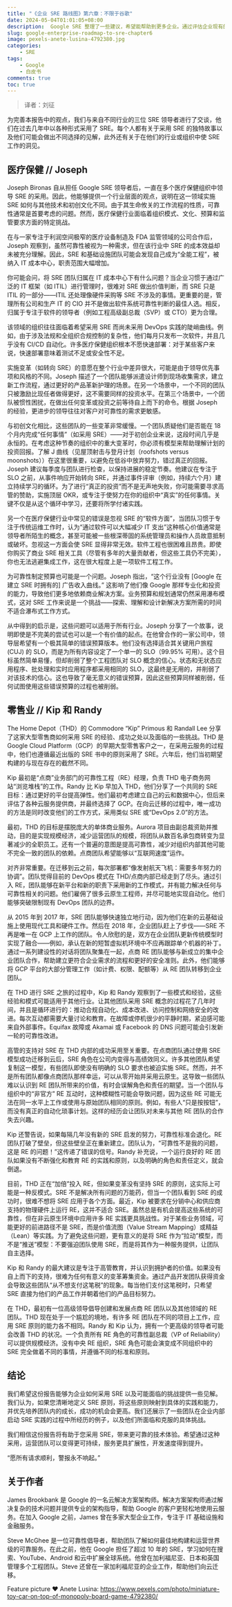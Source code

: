 ```yaml
---
title: "《企业 SRE 路线图》第六章：不限于谷歌"
date: 2024-05-04T01:01:05+08:00
description:  Google SRE 整理了一些建议，希望能帮助到更多企业。通过评估企业现有的环境、设定合理的预期，并确保企业朝着正确的方向迈出正确的步伐，企业可以从评估 SRE的原则和实践，从评估SRE在组织中的运作方式开始。
slug: google-enterprise-roadmap-to-sre-chapter6
image: pexels-anete-lusina-4792380.jpg
categories:
    - SRE
tags:
    - Google
    - 白皮书
comments: true
toc: true
---
```


>译者：刘征

为完善本报告中的观点，我们与来自不同行业的三位 SRE 领导者进行了交谈，他们在过去几年中以各种形式采用了 SRE。每个人都有关于采用 SRE 的独特故事以及他们可能会做出不同选择的见解，此外还有关于在他们的行业或组织中使 SRE 工作的洞见。

## 医疗保健 // Joseph

Joseph Bironas 自从担任 Google SRE 领导者后，一直在多个医疗保健组织中领导 SRE 的采用。因此，他能够提供一个行业层面的观点，说明在这一领域实施 SRE 如何与其他技术和初创文化不同。由于其生命攸关的工作流程的性质，可靠性通常是首要考虑的问题。然而，医疗保健行业面临着组织模式、文化、预算和监管要求方面的特定挑战。

在与一家专注于利润空间极窄的医疗设备制造及 FDA 监管领域的公司合作后，Joseph 观察到，虽然可靠性被视为一种需求，但在该行业中 SRE 的成本效益却未被充分理解。因此，SRE 和基础设施团队可能会发现自己成为“全能工程”，被纳入 IT 成本中心，职责范围大幅增加。

你可能会问，将 SRE 团队归属在 IT 成本中心下有什么问题？当企业习惯于通过广泛的 IT 框架（如 ITIL）进行管理时，很难对 SRE 做出价值判断，而 SRE 只是 ITIL 的一部分——ITIL 还处理像硬件采购等 SRE 不涉及的事情。更重要的是，管理所有公司和生产 IT 的 CIO 并不是做出软件系统可靠性判断的最佳人选。相反，归属于专注于软件的领导者（例如工程高级副总裁（SVP）或 CTO）更为合理。

该领域的组织往往面临着希望采用 SRE 而尚未采用 DevOps 实践的陡峭曲线。例如，由于涉及法规和全组织合规控制的复杂性，他们每月只发布一次软件，并且几乎没有 CI/CD 自动化。许多医疗保健组织根本不愿快速部署：对于某些客户来说，快速部署意味着测试不足或安全性不足。

实施变革（如转向 SRE）的意愿在整个行业中差异很大，可能是由于领导优先事项和风格的不同。Joseph 描述了一个团队能够派遣设计师到现场收集需求，建立新工作流程，通过更好的产品革新护理的场景。在另一个场景中，一个不同的团队只被激励比现任者做得更好，这不需要同样的投资水平。在第三个场景中，一个团队被惯性困扰，在做出任何变革或投资之前等待自上而下的命令。根据 Joseph 的经验，更进步的领导往往对客户对可靠性的需求更敏感。

与初创文化相比，这些团队的一些变革非常缓慢。一个团队质疑他们是否能在 18 个月内完成“任何事情”（如采用 SRE）——对于初创企业来说，这段时间几乎是永恒的。在考虑这种节奏的组织中的重大变革时，你必须有模型来帮助理解计划的投资回报。了解 J 曲线（见屋顶射击与登月计划（roofshots versus moonshots））在这里很重要，以避免在低谷中放弃努力，错过真正的回报。Joseph 建议每季度与团队进行检查，以保持进展的稳定节奏。他建议在专注于 SLO 之前，从事件响应开始转向 SRE，并通过事件评审（例如，持续六个月）建立持续学习的循环。为了进行“真正的投资”而不是无声地失败，你可能需要寻求高管的赞助，实施顶层 OKR，或专注于使努力在你的组织中“真实”的任何事情。关键不仅是从这个循环中学习，还要将所学付诸实践。

另一个在医疗保健行业中常见的错误是忽视 SRE 的“软件方面”，当团队习惯于专注于传统运维工作时，认为“通过软件可以大幅减少 IT 支出”这种核心价值通常是领导者所陌生的概念，甚至可能被一些根深蒂固的系统管理员和操作人员故意抵制或破坏。忽视这一方面会使 SRE 显得非常无效。软件工程也很困难且昂贵。即使你购买了商业 SRE 相关工具（尽管有多年的大量贡献者，但这些工具仍不完美），你也无法逃避集成工作，这在很大程度上是一项软件工程工作。

为可靠性制定预算也可能是一个问题。Joseph 指出，“这个行业没有 [Google 在建立 SRE 时拥有的] 广告收入曲线。” 这影响了他们像 Google 那样专业化和投资的能力，导致他们更多地依赖商业解决方案。业务预算和规划通常仍然采用瀑布模式，这对 SRE 工作来说是一个挑战——探索、理解和设计新解决方案所需的时间不适合瀑布式工作方式。

从中得到的启示是，这些问题可以适用于所有行业。Joseph 分享了一个故事，说明即使是不完美的尝试也可以是一个有价值的起点。在他曾合作的一家公司中，领导层希望有一个极其简单的错误预算版本。他们没有选择适合其关键用户旅程 (CUJ) 的 SLO，而是为所有内容设定了一个单一的 SLO（99.95% 可用）。这个目标虽然简单易懂，但却削弱了整个工程团队对 SLO 概念的信心。状态和无状态应用程序、批处理和实时应用程序都采用相同的 SLO，这最终是无用的，并削弱了对该技术的信心。这也导致了毫无意义的错误预算，因此这些预算同样被削弱，任何试图使用这些错误预算的过程也被削弱。

## 零售业 // Kip 和 Randy

The Home Depot（THD）的 Commodore “Kip” Primous 和 Randall Lee 分享了这家大型零售商如何采用 SRE 的经验、成功之处以及面临的一些挑战。THD 是 Google Cloud Platform（GCP）的早期大型零售客户之一，在采用云服务的过程中，他们也遵循最近出版的 SRE 书中的原则采用了 SRE。六年后，他们当初期望构建的与现在存在的截然不同。

Kip 最初是“点商”业务部门的可靠性工程（RE）经理，负责 THD 电子商务网站“浏览堆栈”的工作。Randy 比 Kip 早加入 THD，他们分享了一个共同的 SRE 目标：通过更好的平台提高弹性。他们最初考虑建立自己的云和数据中心，但后来评估了各种云服务提供商，并最终选择了 GCP。在向云迁移的过程中，唯一成功的方法是同时改变他们的工作方式，采用类似 SRE 或“DevOps 2.0”的方法。

最初，THD 的目标是摆脱庞大的单体商业服务。Aurora 项目由副总裁资助并推动，目的是实现规模经济，减少运营团队的规模，将团队从数百名承包商转变为显著减少的全职员工。还有一个普遍的意图是提高可靠性，减少对组织内部其他可能不完全一致的团队的依赖。点商团队希望能够以“互联网速度”运作。

对齐非常重要。在迁移到云之前，每次部署都“像发射航天飞机：需要多年努力的协调”。团队觉得目前的 DevOps 模式在 THD/点商内部已经走到了尽头。通过引入 RE，团队能够在新平台和新的职责下采用新的工作模式，并有能力解决任何与可靠性相关的问题。他们雇佣了很多云原生工程师，并尽可能地实现自动化。他们能够突破限制现有 DevOps 团队的边界。

从 2015 年到 2017 年，SRE 团队能够快速独立地行动，因为他们在新的云基础设施上使用现代工具和硬件工作。然后在 2018 年，企业团队赶上了步伐——SRE 不再是唯一在 GCP 上工作的团队。令人欣慰的是，双方在企业团队更新传统模型时实现了融合——例如，承认在新的短暂虚拟机环境中不应再跟踪单个机器的补丁。通过一系列建设性的对话将团队聚集在一起，点商 RE 团队能够与新成立的集中企业团队合作，帮助建立更符合企业需求的流程和更好的安全准则。此外，他们能够将 GCP 平台的大部分管理工作（如计费、权限、配额等）从 RE 团队转移到企业团队。

在 THD 进行 SRE 之旅的过程中，Kip 和 Randy 观察到了一些模式和经验，这些经验和模式可能适用于其他行业。让其他团队采用 SRE 概念的过程花了几年时间，并且是循环进行的：推动合规自动化、成本改进、访问控制和网络安全的改进。每次互动都需要大量讨论和教育。在故障或停机很少的平静时期，紧迫感可能来自外部事件。Equifax 故障或 Akamai 或 Facebook 的 DNS 问题可能会引发新一轮的可靠性改进。

高管的支持对 SRE 在 THD 内部的成功采用至关重要。在点商团队通过使用 SRE 模型成功迁移到云后，SRE 角色在公司内变得与高绩效同义。许多其他团队希望复制这一模型，有些团队即使没有明确的 SLO 要求也被迫实施 SRE。然而，并不是所有团队都像点商团队那样幸运，可以从零开始并采用云原生。这导致一些团队难以认识到 RE 团队所带来的价值，有时会误解角色和责任的期望。当一个团队与组织中的“非官方” RE 互动时，这种模糊性可能会导致问题，因为这些 RE 可能无法在同一水平上工作或使用与原始团队相同的原则。例如，有些人“只是按按钮”，而没有真正的自动化琐事计划。这样的经历会让团队对未来与其他 RE 团队的合作失去兴趣。

Kip 还警告说，如果每隔几年没有新的 SRE 启发的努力，可靠性标准会退化。RE 团队打破了壁垒，但这些壁垒正在重新建立。团队认为，“可靠性不是我的问题，这是 RE 的问题！”这传递了错误的信号。Randy 补充说，一个运行良好的 RE 团队如果没有不断强化和教育 RE 的实践和原则，以及明确的角色和责任定义，就会倒退。

目前，THD 正在“加倍”投入 RE，但如果变革没有坚持 SRE 的原则，这实际上可能是一种反模式。SRE 不是解决所有问题的万能药，但当一个团队看到 SRE 的成功时，很难不想将 SRE 应用于各个方面。最近，Kip 被要求在分销中心和供应商支持的物理硬件上运行 RE，这并不适合 SRE。虽然总是有机会提高这些系统的可靠性，但在非云原生环境中应用许多 RE 实践更具挑战性。对于某些业务领域，可能更好的前进路径不是 SRE，而是价值流图（Value Stream Mapping）或精益（Lean）等实践。为了避免这些问题，更有意义的是将 SRE 作为“拉动”模型，而不是“推送”模型：不要强迫团队使用 SRE，而是将其作为一种服务提供，让团队自主选择。

Kip 和 Randy 的最大建议是专注于高管教育，并认识到拥护者的价值。如果没有自上而下的支持，很难为任何有意义的变革筹集资金。通过产品开发团队获得资金会导致这些团队“从不想支付这笔税”的现象。每当他们支付这笔税时，只希望 SRE 直接为他们的产品工作并朝着他们的产品目标努力。

在 THD，最初有一位高级领导倡导创建和发展点商 RE 团队以及其他领域的 RE 团队。THD 现在处于一个尴尬的境地，有许多 RE 团队在不同的项目上工作，应用 SRE 原则的能力各不相同。Randy 和 Kip 认为，拥有一个更高级的领导者可能会改善 THD 的状况。一个负责所有 RE 角色的可靠性副总裁（VP of Reliability）可以提供规模经济。没有中央 RE 组织，SRE 角色可能会演变成不同组织中的 SRE 完全做着不同的事情，并遵循不同的标准和原则。

## 结论

我们希望这份报告能够为企业如何采用 SRE 以及可能面临的挑战提供一些见解。我们认为，如果您清晰地定义 SRE 原则，将这些原则映射到具体的实践和能力，并优先培养团队内的成长，成功的机会会更高。我们还展示了一些团队在企业内部启动 SRE 实践的过程中所经历的例子，以及他们所面临和克服的具体挑战。

我们相信这份报告将有助于您采用 SRE，带来更可靠的技术体验。希望通过这种采用，运营团队可以变得更可持续，服务更具扩展性，开发速度得到提升。

“愿所有请求顺利，警报永不响起。”

## 关于作者

James Brookbank 是 Google 的一名云解决方案架构师。解决方案架构师通过解决复杂的技术问题并提供专业的架构指导，帮助 Google 的客户更轻松地使用云服务。在加入 Google 之前，James 曾在多家大型企业工作，专注于 IT 基础设施和金融服务。

Steve McGhee 是一位可靠性倡导者，帮助团队了解如何最佳地构建和运营世界级的可靠服务。在此之前，他在 Google 担任了超过 10 年的 SRE，学习如何在搜索、YouTube、Android 和云中扩展全球系统。他曾在加利福尼亚、日本和英国管理多个工程团队。Steve 还曾在一家加利福尼亚的企业工作，帮助他们向云迁移。

Feature picture ❤️ Anete Lusina: <https://www.pexels.com/photo/miniature-toy-car-on-top-of-monopoly-board-game-4792380/>
